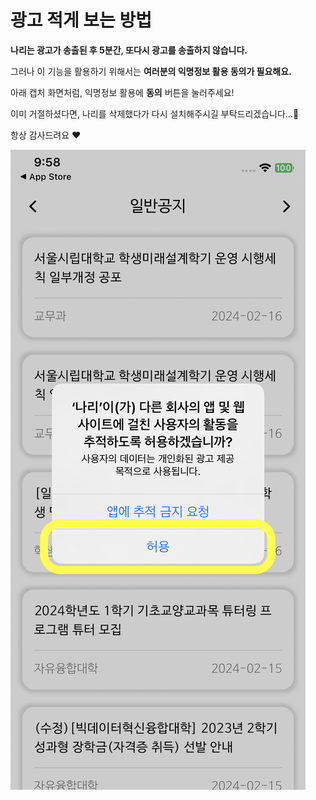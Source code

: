 # 광고 적게 보는 방법

**나리는 광고가 송출된 후 5분간, 또다시 광고를 송출하지 않습니다.**

그러나 이 기능을 활용하기 위해서는 **여러분의 익명정보 활용 동의가 필요해요.**

아래 캡처 화면처럼, 익명정보 활용에 **동의** 버튼을 눌러주세요!

이미 거절하셨다면, 나리를 삭제했다가 다시 설치해주시길 부탁드리겠습니다...🥲

항상 감사드려요 ❤️

![아이폰 캡처](./screen-capture.png)
